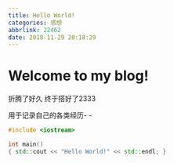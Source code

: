 ```yaml
---
title: Hello World!
categories: 感想
abbrlink: 22462
date: 2018-11-29 20:18:29
---
```


# $\text{Welcome to my blog!}$

折腾了好久 终于搭好了2333

用于记录自己的各类经历- -

```cpp
#include <iostream>

int main()
{ std::cout << "Hello World!" << std::endl; }
```